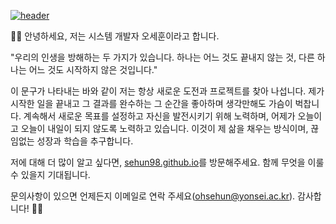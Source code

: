 <a href="https://sehun98.github.io/" target="_blank">![header](https://capsule-render.vercel.app/api?type=cylinder&color=DAFBE1&height150&section=header&text=Welcome%20to%20sehun's-nl-Github%20Story!👋&fontColor=338032&fontSize=40&animation=fadeIn&fontAlignY=28)</a>

👨‍🎓 안녕하세요, 저는 시스템 개발자 오세훈이라고 합니다. 

"우리의 인생을 방해하는 두 가지가 있습니다.
하나는 어느 것도 끝내지 않는 것, 다른 하나는 어느 것도 시작하지 않은 것입니다."

이 문구가 나타내는 바와 같이 저는 항상 새로운 도전과 프로젝트를 찾아 나섭니다. 제가 시작한 일을 끝내고 그 결과를 완수하는 그 순간을 좋아하며 생각만해도 가슴이 벅찹니다. 계속해서 새로운 목표를 설정하고 자신을 발전시키기 위해 노력하며, 어제가 오늘이고 오늘이 내일이 되지 않도록 노력하고 있습니다. 이것이 제 삶을 채우는 방식이며, 끊임없는 성장과 학습을 추구합니다.

저에 대해 더 많이 알고 싶다면, <a href="https://sehun98.github.io/" target="_blank">sehun98.github.io</a>를 방문해주세요. 함께 무엇을 이룰 수 있을지 기대됩니다.

문의사항이 있으면 언제든지 이메일로 연락 주세요(ohsehun@yonsei.ac.kr). 감사합니다! 👨‍🎓

